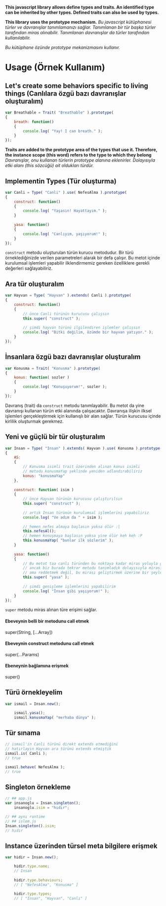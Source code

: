 **This javascript library allows define types and traits. An identified type can be inherited
by other types. Defined traits can also be used by types.**

**This library uses the prototype mechanism.**
_Bu javascript kütüphanesi türler ve davranışlar tanımlamanızı sağlar. Tanımlanan bir tür başka
türler tarafından miras alınabilir. Tanımlanan davranışlar da türler tarafından kullanılabilir._

_Bu kütüphane özünde prototype mekanizmasını kullanır._

# Usage (Örnek Kullanım)
## Let's create some behaviors specific to living things (Canlılara özgü bazı davranışlar oluşturalım)
```javascript
var Breathable = Trait( "Breathable" ).prototype(
{
    breath: function()
    {
        console.log( "Yay! I can breath." );
    }
});
```
**Traits are added to the prototype area of the types that use it. Therefore, the instance scope
(this word) refers to the type to which they belong**
_Davranışlar, onu kullanan türlerin prototype alanına eklenirler. Dolayısıyla etki alanı
(this sözcüğü) ait oldukları türdür._

## Implementin Types (Tür oluşturma)
```javascript
var Canli = Type( "Canli" ).use( NefesAlma ).prototype(
{
    construct: function()
    {
        console.log( "Yaşasın! Hayattayım." );
    }
    
    yasa: function()
    {
        console.log( "Canlıyım, yaşıyorum!" );
    }
});
```

`construct` metodu oluşturulan türün kurucu metodudur. Bir türü örneklediğinizde verilen
parametreleri alarak bir defa çalışır. Bu metot içinde kurulumsal işlemleri yapabilir
ilklendirmemiz gereken özelliklere gerekli değerleri sağlayabiliriz.

## Ara tür oluşturalım
```javascript
var Hayvan = Type( "Hayvan" ).extends( Canli ).prototype(
{
    construct: function()
    {
        // önce Canli türünün kurucusu çalışsın
        this.super( "construct" );
        
        // şimdi hayvan türünü ilgilendiren işlemler çalışsın
        console.log( "Bitki değilim, özümde bir hayvan yatıyor." );
    }
});
```
## İnsanlara özgü bazı davranışlar oluşturalım
```javascript
var Konusma = Trait( "Konusma" ).prototype(
{
    konus: function( sozler )
    {
        console.log( "Konuşuyorum!", sozler );
    }
});
```

Davranış (trait) da `construct` metodu tanımlayabilir. Bu metot da yine davranışı
kullanan türün etki alanında çalışacaktır. Davranışa ilişkin ilksel işlemleri
gerçekleştirmek için kullanışlı bir alan sağlar. Türün kurucusu içinde kirlilik
oluşturmak gerekmez.

## Yeni ve güçlü bir tür oluşturalım
```javascript
var Insan = Type( "Insan" ).extends( Hayvan ).use( Konusma ).prototype(
{
    AS:
    {
        // Konusma isimli trait üzerinden alınan konus isimli
        // metodu konusmaYap şeklinde yeniden adlandırabiliriz
        konus: "konusmaYap"
    },
    
    construct: function( isim )
    {
        // önce Hayvan türünün kurucusu çalıştırılsın
        this.super( "construct" );
        
        // artık Insan türünün kurulumsal işlemlerini yapabiliriz
        console.log( "Ve adım da " + isim );
        
        // hemen nefes almaya başlasın yoksa ölür :|
        this.nefesAl();
        // hemen konuşmaya başlasın yoksa yine ölür keh keh :P
        this.konusmaYap( "bunlar ilk sözlerim" );
    }
    
    yasa: function()
    {
        // Bu metot taa canlı türünden bu noktaya kadar miras yoluyla geldi
        // ancak biz burada tekrar metodu tanımladık dolayısıyla mirası reddettik
        // ama reddetmek değil, bu mirası geliştirmek üzerine bir şeyler katmak istiyorum
        this.super( "yasa" );
        
        // şimdi genişleme işlemlerini yapabilirim
        console.log( "İnsan gibi yaşıyorum!" );
    }
});
```

`super` metodu miras alınan türe erişimi sağlar.

#### Ebeveynin belli bir metodunu call etmek
super(String, [...Array])

#### Ebeveynin construct metodunu call etmek
super(...Params)

#### Ebeneynin bağlamına erişmek
super()

## Türü örnekleyelim
```javascript
var ismail = Insan.new();

    ismail.yasa();
    ismail.konusmaYap( "merhaba dünya" );
```

## Tür sınama
```javascript
// ismail'in Canli türünü direkt extends etmediğini
// hatırlayın Hayvan ara türünü extends etmiştik
ismail.is( Canli );
// true

ismail.behave( NefesAlma );
// true
```

## Singleton örnekleme
```javascript
// ## app.js
var insanoglu = Insan.singleton();
    insanoglu.isim = "hıdır";

// ## aynı runtime
// ## islem.js
Insan.singleton().isim;
// hıdır
```
## Instance üzerinden türsel meta bilgilere erişmek
```javascript
var hidir = Insan.new();

    hidir.type.name;
    // Insan
    
    hidir.type.behaviours;
    // [ "NefesAlma", "Konusma" ]
    
    hidir.type.types;
    // [ "Insan", "Hayvan", "Canlı" ]
```
